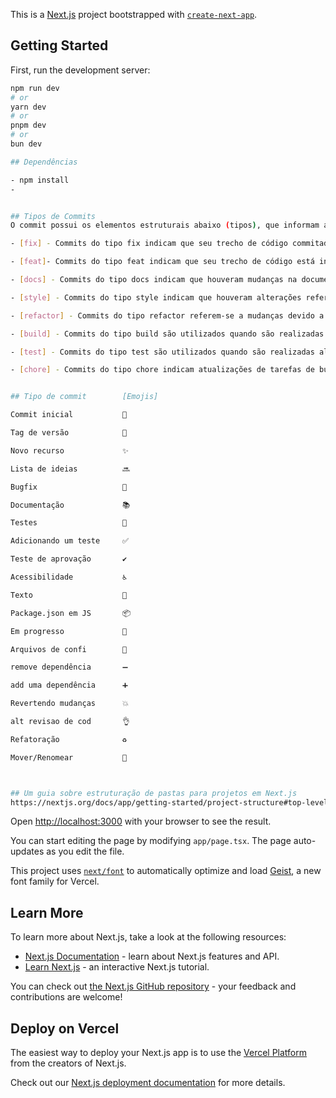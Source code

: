 This is a [Next.js](https://nextjs.org) project bootstrapped with [`create-next-app`](https://nextjs.org/docs/app/api-reference/cli/create-next-app).

## Getting Started

First, run the development server:

```bash
npm run dev
# or
yarn dev
# or
pnpm dev
# or
bun dev

## Dependências 

- npm install
- 


## Tipos de Commits
O commit possui os elementos estruturais abaixo (tipos), que informam a intenção do seu commit ao utilizador(a) de seu código.

- [fix] - Commits do tipo fix indicam que seu trecho de código commitado está solucionando um problema (bug fix), (se relaciona com o PATCH do versionamento semântico).

- [feat]- Commits do tipo feat indicam que seu trecho de código está incluindo um novo recurso (se relaciona com o MINOR do versionamento semântico).

- [docs] - Commits do tipo docs indicam que houveram mudanças na documentação, como por exemplo no Readme do seu repositório. (Não inclui alterações em código).

- [style] - Commits do tipo style indicam que houveram alterações referentes a formatações de código, semicolons, trailing spaces, lint... (Não inclui alterações em código).

- [refactor] - Commits do tipo refactor referem-se a mudanças devido a refatorações que não alterem sua funcionalidade, como por exemplo, uma alteração no formato como é processada determinada parte da tela, mas que manteve a mesma funcionalidade, ou melhorias de performance devido a um code review.

- [build] - Commits do tipo build são utilizados quando são realizadas modificações em arquivos de build e dependências.

- [test] - Commits do tipo test são utilizados quando são realizadas alterações em testes, seja criando, alterando ou excluindo testes unitários. (Não inclui alterações em código)

- [chore] - Commits do tipo chore indicam atualizações de tarefas de build, configurações de administrador, pacotes... como por exemplo adicionar um pacote no gitignore. (Não inclui alterações em código)


## Tipo de commit	     [Emojis]

Commit inicial	         🎉

Tag de versão	         🔖 

Novo recurso	         ✨ 

Lista de ideias 	     🔜

Bugfix	                 🐛 

Documentação	         📚

Testes	                 🧪 

Adicionando um teste	 ✅ 

Teste de aprovação	     ✔️ 

Acessibilidade	         ♿ 

Texto	                 📝 

Package.json em JS	     📦 

Em progresso	         🚧 

Arquivos de confi        🔧 

remove dependência       ➖ 

add uma dependência	     ➕ 

Revertendo mudanças	     💥 

alt revisao de cod	     👌 

Refatoração	             ♻️

Mover/Renomear	         🚚 



## Um guia sobre estruturação de pastas para projetos em Next.js
https://nextjs.org/docs/app/getting-started/project-structure#top-level-folders

```

Open [http://localhost:3000](http://localhost:3000) with your browser to see the result.

You can start editing the page by modifying `app/page.tsx`. The page auto-updates as you edit the file.

This project uses [`next/font`](https://nextjs.org/docs/app/building-your-application/optimizing/fonts) to automatically optimize and load [Geist](https://vercel.com/font), a new font family for Vercel.

## Learn More

To learn more about Next.js, take a look at the following resources:

- [Next.js Documentation](https://nextjs.org/docs) - learn about Next.js features and API.
- [Learn Next.js](https://nextjs.org/learn) - an interactive Next.js tutorial.

You can check out [the Next.js GitHub repository](https://github.com/vercel/next.js) - your feedback and contributions are welcome!

## Deploy on Vercel

The easiest way to deploy your Next.js app is to use the [Vercel Platform](https://vercel.com/new?utm_medium=default-template&filter=next.js&utm_source=create-next-app&utm_campaign=create-next-app-readme) from the creators of Next.js.

Check out our [Next.js deployment documentation](https://nextjs.org/docs/app/building-your-application/deploying) for more details.
